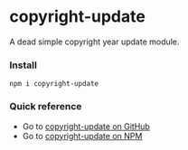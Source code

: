 # copyright-update

A dead simple copyright year update module.

### Install

```
npm i copyright-update
```

### Quick reference

- Go to [copyright-update on GitHub](https://github.com/guylepage3/copyright-update)
- Go to [copyright-update on NPM](https://www.npmjs.com/package/copyright-update)
